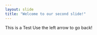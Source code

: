 ```yaml
---
layout: slide
title: "Welcome to our second slide!"
---
```

This is a Test
Use the left arrow to go back!
